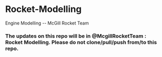 # Rocket-Modelling
Engine Modelling -- McGill Rocket Team

### The updates on this repo will be in @McgillRocketTeam : Rocket Modelling. Please do not clone/pull/push from/to this repo.
